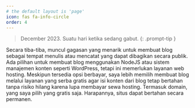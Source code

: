```yaml
---
# the default layout is 'page'
icon: fas fa-info-circle
order: 4
---
```


> December 2023. Suatu hari ketika sedang gabut.
{: .prompt-tip }

Secara tiba-tiba, muncul gagasan yang menarik untuk membuat blog sebagai tempat menulis atau mencatat yang dapat dibagikan secara publik. Ada pilihan untuk membuat blog menggunakan NodeJS atau sistem manajemen konten seperti WordPress, tetapi ini memerlukan layanan web hosting. Meskipun tersedia opsi berbayar, saya lebih memilih membuat blog melalui layanan yang serba gratis agar isi konten dari blog tetap bertahan tanpa risiko hilang karena lupa membayar sewa hosting. Termasuk domain, yang saya pilih yang gratis saja. Harapannya, situs dapat bertahan secara permanen.
